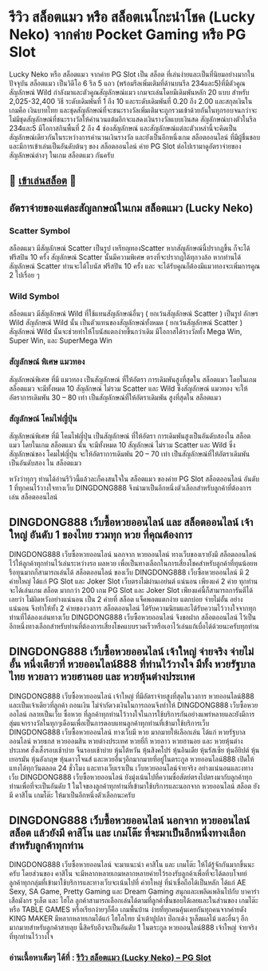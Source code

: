 # รีวิว สล็อตแมว หรือ สล็อตเนโกะนำโชค (Lucky Neko) จากค่าย Pocket Gaming หรือ PG Slot
Lucky Neko หรือ สล็อตแมว จากค่าย PG Slot เป็น สล็อต ที่เล่นง่ายและเป็นที่นิยมอย่างมากในปัจจุบัน สล็อตแมว เป็นวิดีโอ 6 รีล 5 แถว (พร้อมรีลเพิ่มเติมที่ด้านบนรีล 234และ5)ที่มีตัวคูณสัญลักษณ์ Wild กำลังมาและตัวคูณสัญลักษณ์แมว เกมจะเล่นโดยมีเดิมพันหลัก 20 แบบ สำหรับ 2,025-32,400 วิธี ระดับเดิมพันที่ 1 ถึง 10 และระดับเดิมพันที่ 0.20 ถึง 2.00 และสกุลเงินในเกมคือ เงินบาทไทย และชุดสัญลักษณ์ที่จะชนะรางวัลเพิ่มเติมจะถูกรวมเข้าด้วยกันในทุกรอบจนกว่าจะไม่มีชุดสัญลักษณ์ที่ชนะรางวัลให้คำนวนแต้มอีกจะแสดงเงินรางวัลแบบเงินสด สัญลักษณ์บางตัวในรีล 234และ5 มีโอกาสกินพื้นที่ 2 ถึง 4 ช่องสัญลักษณ์ และสัญลักษณ์แต่ละตัวเหล่านี้จะคิดเป็นสัญลักษณ์เดียวกันในระหว่างการคำนวนเงินรางวัล และยังเป็นอีกหนึ่งเกม สล็อตออนไลน์ ที่มีผู้ชื่นชอบและมีการเข้าเล่นเป็นอันดับต้นๆ ของ สล็อตออนไลน์ ค่าย PG Slot ต่อไปเรามาดูอัตราจ่ายของสัญลักษณ์ต่างๆ ในเกม สล็อตแมว กันครับ

## 🎰 [เข้าเล่นสล็อต](https://bit.ly/3ryTLaH) 🎰

## อัตราจ่ายของแต่ละสัญลกษณ์ในเกม สล็อตแมว (Lucky Neko)

### Scatter Symbol
สล็อตแมว มีสัญลักษณ์ Scatter เป็นรูป เหรียญทองScatter หากสัญลักษณ์นี้ปรากฏขึ้น ก็จะได้ ฟรีสปิน 10 ครั้ง สัญลักษณ์ Scatter นั้นมีความพิเศษ ตรงที่จะปรากฏได้ทุกวงล้อ หากท่านได้ สัญลักษณ์ Scatter ท่านจะได้โบนัส ฟรีสปิน 10 ครั้ง และ จะได้รับคูณก็ต้องมีแมวทองจะเพิ่มการคูณ 2 ไปเรื่อย ๆ

### Wild Symbol
สล็อตแมว มีสัญลักษณ์ Wild ที่ใช้แทนสัญลักษณ์อื่นๆ ( ยกเว้นสัญลักษณ์ Scatter ) เป็นรูป อักษร Wild สัญลักษณ์ Wild นั้น เป็นตัวแทนของสัญลักษณ์ทั้งหมด ( ยกเว้นสัญลักษณ์ Scatter ) สัญลักษณ์ Wild นั้นจะช่วยทำให้โบนัสแตกง่ายขึ้นกว่าเดิม
มีโอกาสได้รางวัลทั้ง Mega Win, Super Win, และ SuperMega Win

### สัญลักษณ์ พิเศษ แมวทอง
สัญลักษณ์พิเศษ ที่มี แมวทอง เป็นสัญลักษณ์ ที่ให้อัตรา การเดิมพันสูงที่สุดใน สล็อตแมว โดยในเกมสล็อตแมว จะมีทั้งหมด 10 สัญลักษณ์ ไม่รวม Scatter และ Wild ซึ่งสัญลักษณ์ แมวทอง จะให้อัตราการเดิมพัน 30 – 80 เท่า เป็นสัญลักษณ์ที่ให้อัตราเดิมพัน สูงที่สุดใน สล็อตแมว

### สัญลักษณ์ โคมไฟญี่ปุ่น
สัญลักษณ์พิเศษ ที่มี โคมไฟญี่ปุ่น เป็นสัญลักษณ์ ที่ให้อัตรา การเดิมพันสูงเป็นอันดับสองใน สล็อตแมว โดยในเกม สล็อตแมว นั้น จะมีทั้งหมด 10 สัญลักษณ์ ไม่รวม Scatter และ Wild ซึ่งสัญลักษณ์ของ โคมไฟญี่ปุ่น จะให้อัตราการเดิมพัน 20 – 70 เท่า เป็นสัญลักษณ์ที่ให้อัตราเดิมพัน เป็นอันดับสอง  ใน สล็อตแมว

หวังว่าทุกๆ ท่านได้อ่านรีวิวนี้แล้วละก็คงสนใจใน สล็อตแมว ของค่าย PG Slot สล็อตออนไลน์ อันดับ 1 ที่ทุกคนไว้วางใจทางเว็บ DINGDONG888 จึงนำมาเป็นอีกหนึ่งตัวเลือกสำหรับลูกค้าที่ต้องการเล่น สล็อตออนไลน์

## DINGDONG888 เว็บซื้อหวยออนไลน์ และ สล็อตออนไลน์ เจ้าใหญ่ อันดับ 1 ของไทย รวมทุก หวย ที่คุณต้องการ
DINGDONG888 เว็บซื้อหวยออนไลน์ นอกจาก หวยออนไลน์ ทางเว็บของเรายังมี สล็อตออนไลน์ ไว้ให้ลูกค้าทุกท่านไว้เล่นระหว่างรอ ผลหวย เพื่อเป็นทางเลือกในการเสี่ยงโชคสำหรับลูกค้าที่ทุนน้อยหรือทุนมากก็สามารถเล่นได้ สล็อตออนไลน์ ของเว็บ DINGDONG888 เว็บซื้อหวยออนไลน์ มี 2 ค่ายใหญ่ ได้แก่ PG Slot และ Joker Slot เว็บตรงไม่ผ่านเอย่นต์ แน่นอน เพียงแค่ 2 ค่าย ทุกท่านจะได้เล่นเกม สล็อต มากกว่า 200 เกม  PG Slot และ Joker Slot  เพียงแค่นี้ก็สามารถการันตีได้เลยว่า ไม่ผิดหวังอย่างแน่นอน เป็น 2 ค่ายที่ สล็อต แจ็คพอตแตกง่าย แตกบ่อย จ่ายไม่อั้น อย่างแน่นอน จึงทำให้ทั้ง 2 ค่ายของวงการ สล็อตออนไลน์ ได้รับความนิยมและได้รับความไว้วางใจจากทุกท่านที่ได้ลองเล่นทางเว็บ DINGDONG888 เว็บซื้อหวยออนไลน์ จึงขอฝาก สล็อตออนไลน์ ไว้เป็นอีกหนึ่งทางเลือกสำหรับท่านที่ต้องการเสี่ยงโชคแบบรวดเร็วหรือเอาไว้เล่นแก้เบื่อได้ด้วยนะครับทุกท่าน

## DINGDONG888 เว็บซื้อหวยออนไลน์ เจ้าใหญ่ จ่ายจริง จ่ายไม่อั้น หนึ่งเดียวที่ หวยออนไลน์888 ที่ท่านไว้วางใจ มีทั้ง หวยรัฐบาลไทย หวยลาว หวยฮานอย และ หวยหุ้นต่างประเทศ
DINGDONG888 เว็บซื้อหวยออนไลน์ เจ้าใหญ่ ที่มีอัตราจ่ายสูงที่สุดในวงการ หวยออนไลน์888 และเป็นเจ้าเดียวที่ลูกค้า ถอนเงิน ไม่จำกัดวงเงินในการถอนจึงทำให้ DINGDONG888 เว็บซื้อหวยออไลน์ กลายเป็นเว็บ ซื้อหวย ที่ลูกค้าทุกท่านไว้วางใจในการใช้บริการกันอย่างแพร่หลายและยังมีการสุ่มแจกรางวัลในทุกๆเดือนเพื่อเป็นการตอบแทนลูกค้าทุกท่านที่เข้ามาใช้บริการเว็บ DINGDONG888 เว็บซื้อหวยออนไลน์ ทางเว็บมี หวย มากมายให้เลือกเล่น ได้แก่ หวยรัฐบาลออนไลน์ หวยธกส หวยออมสิน หวยต่างประเทศ หวยยี่กี หวยลาว หวยฮานอย และ หวยหุ้นต่างประเทศ ฮั่งเส็งรอบเช้าบ่าย จีนรอบเช้าบ่าย หุ้นไต้หวัน หุ้นสิงคโปร์ หุ้นอินเดีย หุ้นรัสเซีย หุ้นอียิปต์ หุ้นเยอรมัน หุ้นอังกฤษ หุ้นดาวโจนส์ และหวยอื่นๆอีกมากมายที่อยู่ในตระกูล หวยออนไลน์888 เปิดให้แทงได้ทุกวันตลอด 24 ชั่วโมง และทางเว็บเราเป็น เว็บหวยออนไลน์จ่ายจริง อย่างแน่นอนและงทางเว็บ DINGDONG888 เว็บซื้อหวยออนไลน์ ยังมุ่งเน้นไปที่ความซื่อสัตย์ตรงไปตรงมากับลูกค้าทุกท่านเพื่อที่จะเป็นอันดับ 1 ในใจของลูกค้าทุกท่านที่เข้ามาใช้บริการและนอกจาก หวยออนไลน์ สล็อต ยังมี คาสิโน เกมโต๊ะ ให้มาเป็นอีกหนึ่งตัวเลือกนะครับ

## DINGDONG888 เว็บซื้อหวยออนไลน์ นอกจาก หวยออนไลน์ สล็อต แล้วยังมี คาสิโน และ เกมโต๊ะ ที่จะมาเป็นอีกหนึ่งทางเลือกสำหรับลูกค้าทุกท่าน
DINGDONG888 เว็บซื้อหวยออนไลน์ จะมาแนะนำ คาสิโน และ เกมโต๊ะ ให้ได้รู้จักกันมากขึ้นนะครับ โดยส่วนของ คาสิโน จะมีหลากหลายเกมหลากหลายค่ายไว้รองรับลูกค้าเพื่อที่จะได้ตอบโจทย์ลูกค้าทุกกลุ่มที่เข้ามาใช้บริการและทางเว็บจะเน้นไปที่ ค่ายใหญ่ ที่น่าเชื่อถือได้เป็นหลัก ได้แก่ AE Sexy, SA Game, Pretty Gaming และ Dream Gaming สนุกและเพลิดเพลินไปกับ บาคาร่า เสือมังกร รูเล็ต และ ไฮโล ลูกค้าสามารถเลือกเล่นได้ตามที่ลูกค้าชื่นชอบได้เลยและในส่วนของ เกมโต๊ะ หรือ TABLE GAMES หรือเรียกง่ายๆก็คือ เกมพื้นบ้าน ง่ายที่ทุกคนคุ้นเคยกันทุกคนจากค่ายดัง KING MAKER มีหลากหลายเกมได้แก่ ไฮโลไทย น้ำเต้าปูปลา ป๊อกเด้ง รูเล็ตผลไม้ และอื่นๆ อีกมากมายสำหรับลูกค้าสายลุย นี้สิครับถึงจะเป็นอันดับ 1 ในตระกูล หวยออนไลน์888 เจ้าใหญ่ จ่ายจริง ที่ทุกท่านไว้วางใจ

### อ่านเนื้อหาเต็มๆ ได้ที่ : [รีวิว สล็อตแมว (Lucky Neko) – PG Slot](https://dingdong888.co/pg-slot/lucky-neko/)
